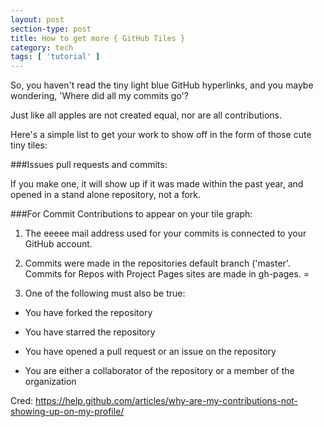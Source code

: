 ```yaml
---
layout: post
section-type: post
title: How to get more { GitHub Tiles }
category: tech
tags: [ 'tutorial' ]
---
```


So, you haven't read the tiny light blue GitHub hyperlinks, and you maybe wondering, 'Where did all my commits go'?

Just like all apples are not created equal, nor are all contributions.

 Here's a simple list to get your work to show off in the form of those cute tiny tiles:

###Issues pull requests and commits:

If you make one, it will show up if it was made within the past year, and  opened in a stand alone repository, not a fork.

###For Commit Contributions to appear on your tile graph:

1. The eeeee mail  address used for your commits is connected to your GitHub account.

2. Commits were made in the repositories default branch ('master'. Commits for Repos with Project Pages sites are made in gh-pages.
=
3. One of the following must also be true:

- You have forked the repository

- You have starred the repository

- You have opened a pull request or an issue on the repository

- You are either a collaborator of the repository or a member of the organization

Cred: https://help.github.com/articles/why-are-my-contributions-not-showing-up-on-my-profile/
